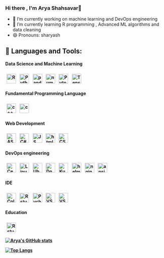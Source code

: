### Hi there , I'm Arya Shahsavar👋

- 🔭 I’m currently working on machine learning and DevOps engineering
- 🌱 I’m currently learning R programming , Advanced ML algorithms and data cleaning
- 😄 Pronouns: sharyash
## 🧰 Languages and Tools:
<h4> Data Science and Machine Learning <h4/>
<img src="https://img.shields.io/badge/R-276DC3?style=for-the-badge&logo=r&logoColor=white" alt="R" height="30"  style="vertical-align:top; margin:4px"> <img src="https://img.shields.io/badge/Python-FFD43B?style=for-the-badge&logo=python&logoColor=blue" alt="Python" height="30" style="vertical-align:top; margin:4px"> <img src="https://img.shields.io/badge/Pandas-2C2D72?style=for-the-badge&logo=pandas&logoColor=white" alt="pandas" height="30"  style="vertical-align:top; margin:4px"> <img src="https://img.shields.io/badge/Numpy-777BB4?style=for-the-badge&logo=numpy&logoColor=white" alt="numpy" height="30"  style="vertical-align:top; margin:4px"> <img src="https://img.shields.io/badge/PyTorch-EE4C2C?style=for-the-badge&logo=PyTorch&logoColor=white" alt="Pytorch" height="30"  style="vertical-align:top; margin:4px"> <img src="https://img.shields.io/badge/TensorFlow-FF6F00?style=for-the-badge&logo=tensorflow&logoColor=white" alt="Tensorflow" height="30"  style="vertical-align:top; margin:4px">


<h4>Fundamental Programming Language<h4/>
<img src="https://img.shields.io/badge/C%2B%2B-00599C?style=for-the-badge&logo=c%2B%2B&logoColor=white" alt="c++" height="30"  style="vertical-align:top; margin:4px">  <img src="https://img.shields.io/badge/C-00599C?style=for-the-badge&logo=c&logoColor=white" alt="c" height="30"  style="vertical-align:top; margin:4px">
 
<h4>Web Development<h4/>
<img src="https://img.shields.io/badge/.NET-512BD4?style=for-the-badge&logo=dotnet&logoColor=white" alt="ASP" height="30"  style="vertical-align:top; margin:4px"> 
<img src="https://img.shields.io/badge/C%23-239120?style=for-the-badge&logo=c-sharp&logoColor=white" alt="C#" height="30"  style="vertical-align:top; margin:4px"> <img src="https://img.shields.io/badge/JavaScript-323330?style=for-the-badge&logo=javascript&logoColor=F7DF1E" alt="JS" height="30"  style="vertical-align:top; margin:4px">  <img src="https://img.shields.io/badge/HTML5-E34F26?style=for-the-badge&logo=html5&logoColor=white" alt="html" height="30"  style="vertical-align:top; margin:4px"> <img src="https://img.shields.io/badge/CSS3-1572B6?style=for-the-badge&logo=css3&logoColor=white" alt="CSS" height="30"  style="vertical-align:top; margin:4px">


<h4>DevOps engineering<h4/>
<img src="https://img.shields.io/badge/Cent%20OS-262577?style=for-the-badge&logo=CentOS&logoColor=white" alt="CentOs" height="30"  style="vertical-align:top; margin:4px"> <img src="https://img.shields.io/badge/Linux-FCC624?style=for-the-badge&logo=linux&logoColor=black" alt="Linux" height="30"  style="vertical-align:top; margin:4px"> <img src="https://img.shields.io/badge/Ubuntu-E95420?style=for-the-badge&logo=ubuntu&logoColor=white" alt="Ubuntu" height="30"  style="vertical-align:top; margin:4px"> <img src="https://img.shields.io/badge/Docker-2CA5E0?style=for-the-badge&logo=docker&logoColor=white" alt="Docker" height="30"  style="vertical-align:top; margin:4px"> <img src="https://img.shields.io/badge/kubernetes-326ce5.svg?&style=for-the-badge&logo=kubernetes&logoColor=white" alt="Kubernetes" height="30"  style="vertical-align:top; margin:4px"> <img src="https://img.shields.io/badge/Helm-0F1689?style=for-the-badge&logo=Helm&labelColor=0F1689" alt="helm" height="30"  style="vertical-align:top; margin:4px"> <img src="https://img.shields.io/badge/Nginx-009639?style=for-the-badge&logo=nginx&logoColor=white" alt="nginx" height="30"  style="vertical-align:top; margin:4px"> <img src="https://img.shields.io/badge/Ansible-000000?style=for-the-badge&logo=ansible&logoColor=white" alt="ansible" height="30"  style="vertical-align:top; margin:4px"> 

<h4>IDE<h4/>
<img src="https://img.shields.io/badge/Colab-F9AB00?style=for-the-badge&logo=googlecolab&color=525252" alt="Colab" height="30"  style="vertical-align:top; margin:4px"> <img src="https://img.shields.io/badge/RStudio-75AADB?style=for-the-badge&logo=RStudio&logoColor=white" alt="Rstudio" height="30"  style="vertical-align:top; margin:4px"> <img src="https://img.shields.io/badge/PyCharm-000000.svg?&style=for-the-badge&logo=PyCharm&logoColor=white" alt="Pycharm" height="30"  style="vertical-align:top; margin:4px"> <img src="https://img.shields.io/badge/Visual_Studio-5C2D91?style=for-the-badge&logo=visual%20studio&logoColor=white" alt="VS" height="30"  style="vertical-align:top; margin:4px"> <img src="https://img.shields.io/badge/Visual_Studio_Code-0078D4?style=for-the-badge&logo=visual%20studio%20code&logoColor=white" alt="VScode" height="30"  style="vertical-align:top; margin:4px">

<h4>Education<h4/>
<img src="https://img.shields.io/badge/Coursera-%230056D2.svg?style=for-the-badge&logo=Coursera&logoColor=white" alt="Rstudio" height="30"  style="vertical-align:top; margin:4px">
 

[![Arya's GitHub stats](https://github-readme-stats.vercel.app/api?username=sharyash81&count_private=true&show_icons=true&theme=github_dark)](https://github.com/anuraghazra/github-readme-stats)
 
[![Top Langs](https://github-readme-stats.vercel.app/api/top-langs/?username=sharyash81&langs_count=8&layout=compact)](https://github.com/anuraghazra/github-readme-stats)

